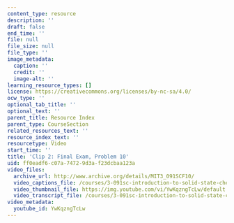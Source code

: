 ```yaml
---
content_type: resource
description: ''
draft: false
end_time: ''
file: null
file_size: null
file_type: ''
image_metadata:
  caption: ''
  credit: ''
  image-alt: ''
learning_resource_types: []
license: https://creativecommons.org/licenses/by-nc-sa/4.0/
ocw_type: ''
optional_tab_title: ''
optional_text: ''
parent_title: Resource Index
parent_type: CourseSection
related_resources_text: ''
resource_index_text: ''
resourcetype: Video
start_time: ''
title: 'Clip 2: Final Exam, Problem 10'
uid: ff0eadf6-c07a-7472-9d3a-f23dcbaa123a
video_files:
  archive_url: http://www.archive.org/details/MIT3_091SCF10/
  video_captions_file: /courses/3-091sc-introduction-to-solid-state-chemistry-fall-2010/dfb4e4205d1c562489a2595a70a706fe_YwKqzngTcLw.vtt
  video_thumbnail_file: https://img.youtube.com/vi/YwKqzngTcLw/default.jpg
  video_transcript_file: /courses/3-091sc-introduction-to-solid-state-chemistry-fall-2010/2775021ecfe30546b964eaeb0e91555b_YwKqzngTcLw.pdf
video_metadata:
  youtube_id: YwKqzngTcLw
---
```

